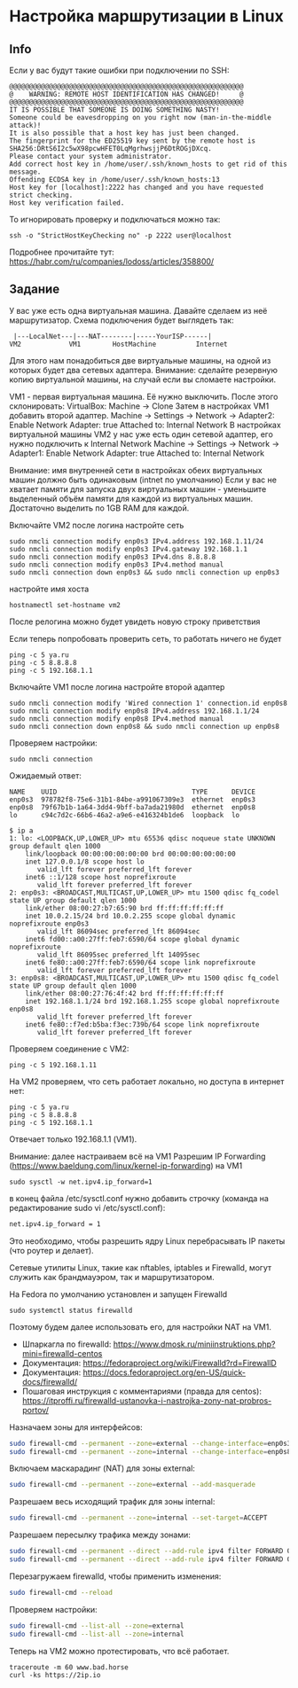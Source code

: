 # Настройка маршрутизации в Linux

## Info
Если у вас будут такие ошибки при подключении по SSH:
```shell
@@@@@@@@@@@@@@@@@@@@@@@@@@@@@@@@@@@@@@@@@@@@@@@@@@@@@@@@@@@
@    WARNING: REMOTE HOST IDENTIFICATION HAS CHANGED!     @
@@@@@@@@@@@@@@@@@@@@@@@@@@@@@@@@@@@@@@@@@@@@@@@@@@@@@@@@@@@
IT IS POSSIBLE THAT SOMEONE IS DOING SOMETHING NASTY!
Someone could be eavesdropping on you right now (man-in-the-middle attack)!
It is also possible that a host key has just been changed.
The fingerprint for the ED25519 key sent by the remote host is
SHA256:DRtS6I2c5wX98pcwHFET0LqMgrhwsjjP6DtROGjDXcq.
Please contact your system administrator.
Add correct host key in /home/user/.ssh/known_hosts to get rid of this message.
Offending ECDSA key in /home/user/.ssh/known_hosts:13
Host key for [localhost]:2222 has changed and you have requested strict checking.
Host key verification failed.
```

То игнорировать проверку и подключаться можно так:
```shell
ssh -o "StrictHostKeyChecking no" -p 2222 user@localhost
```
Подробнее прочитайте тут: https://habr.com/ru/companies/lodoss/articles/358800/

## Задание
У вас уже есть одна виртуальная машина. Давайте сделаем из неё маршрутизатор.
Схема подключения будет выглядеть так:

```asciiart
 |---LocalNet---|---NAT--------|-----YourISP------| 
VM2            VM1        HostMachine          Internet
```

Для этого нам понадобиться две виртуальные машины, на одной из которых будет два сетевых адаптера.
Внимание: сделайте резервную копию виртуальной машины, на случай если вы сломаете настройки.

VM1 - первая виртуальная машина. Её нужно выключить. После этого склонировать:
VirtualBox: Machine -> Clone
Затем в настройках VM1 добавить второй адаптер. Machine -> Settings -> Network -> Adapter2:
  Enable Network Adapter: true
  Attached to: Internal Network
В настройках виртуальной машины VM2 у нас уже есть один сетевой адаптер, его нужно подключить к Internal Network
Machine -> Settings -> Network -> Adapter1:
  Enable Network Adapter: true
  Attached to: Internal Network

Внимание: имя внутренней сети в настройках обеих виртуальных машин должно быть одинаковым (intnet по умолчанию)
Если у вас не хватает памяти для запуска двух виртуальных машин - уменьшите выделенный объём памяти для каждой из виртуальных машин. Достаточно выделить по 1GB RAM для каждой.

Включайте VM2
после логина настройте сеть
```shell
sudo nmcli connection modify enp0s3 IPv4.address 192.168.1.11/24
sudo nmcli connection modify enp0s3 IPv4.gateway 192.168.1.1
sudo nmcli connection modify enp0s3 IPv4.dns 8.8.8.8
sudo nmcli connection modify enp0s3 IPv4.method manual
sudo nmcli connection down enp0s3 && sudo nmcli connection up enp0s3
```
настройте имя хоста
```shell
hostnamectl set-hostname vm2
```
После релогина можно будет увидеть новую строку приветствия

Если теперь попробовать проверить сеть, то работать ничего не будет
```shell
ping -c 5 ya.ru
ping -c 5 8.8.8.8
ping -c 5 192.168.1.1
```

Включайте VM1
после логина настройте второй адаптер
```shell
sudo nmcli connection modify 'Wired connection 1' connection.id enp0s8
sudo nmcli connection modify enp0s8 IPv4.address 192.168.1.1/24
sudo nmcli connection modify enp0s8 IPv4.method manual
sudo nmcli connection down enp0s8 && sudo nmcli connection up enp0s8
```

Проверяем настройки:
```shell
sudo nmcli connection
```

Ожидаемый ответ:
```
NAME    UUID                                  TYPE      DEVICE 
enp0s3  978782f8-75e6-31b1-84be-a991067309e3  ethernet  enp0s3 
enp0s8  79f67b1b-1a64-3dd4-9bff-ba7ada21980d  ethernet  enp0s8 
lo      c94c7d2c-66b6-46a2-a9e6-e416324b1de6  loopback  lo

$ ip a
1: lo: <LOOPBACK,UP,LOWER_UP> mtu 65536 qdisc noqueue state UNKNOWN group default qlen 1000
    link/loopback 00:00:00:00:00:00 brd 00:00:00:00:00:00
    inet 127.0.0.1/8 scope host lo
       valid_lft forever preferred_lft forever
    inet6 ::1/128 scope host noprefixroute 
       valid_lft forever preferred_lft forever
2: enp0s3: <BROADCAST,MULTICAST,UP,LOWER_UP> mtu 1500 qdisc fq_codel state UP group default qlen 1000
    link/ether 08:00:27:b7:65:90 brd ff:ff:ff:ff:ff:ff
    inet 10.0.2.15/24 brd 10.0.2.255 scope global dynamic noprefixroute enp0s3
       valid_lft 86094sec preferred_lft 86094sec
    inet6 fd00::a00:27ff:feb7:6590/64 scope global dynamic noprefixroute 
       valid_lft 86095sec preferred_lft 14095sec
    inet6 fe80::a00:27ff:feb7:6590/64 scope link noprefixroute 
       valid_lft forever preferred_lft forever
3: enp0s8: <BROADCAST,MULTICAST,UP,LOWER_UP> mtu 1500 qdisc fq_codel state UP group default qlen 1000
    link/ether 08:00:27:76:4f:42 brd ff:ff:ff:ff:ff:ff
    inet 192.168.1.1/24 brd 192.168.1.255 scope global noprefixroute enp0s8
       valid_lft forever preferred_lft forever
    inet6 fe80::f7ed:b5ba:f3ec:739b/64 scope link noprefixroute 
       valid_lft forever preferred_lft forever
```
Проверяем соединение с VM2:
```shell
ping -c 5 192.168.1.11
```

На VM2 проверяем, что сеть работает локально, но доступа в интернет нет:
```shell
ping -c 5 ya.ru
ping -c 5 8.8.8.8
ping -c 5 192.168.1.1
```
Отвечает только 192.168.1.1 (VM1).

Внимание: далее настраиваем всё на VM1
Разрешим IP Forwarding (https://www.baeldung.com/linux/kernel-ip-forwarding) на VM1
```shell
sudo sysctl -w net.ipv4.ip_forward=1
```
в конец файла /etc/sysctl.conf нужно добавить строчку (команда на редактирование sudo vi /etc/sysctl.conf):
```txt
net.ipv4.ip_forward = 1
```
Это необходимо, чтобы разрешить ядру Linux перебрасывать IP пакеты (что роутер и делает).

Сетевые утилиты Linux, такие как nftables, iptables и Firewalld, могут служить как брандмауэром, так и маршрутизатором.

На Fedora по умолчанию установлен и запущен Firewalld
```shell
sudo systemctl status firewalld
```
Поэтому будем далее использовать его, для настройки NAT на VM1.

* Шпаркагла по firewalld: https://www.dmosk.ru/miniinstruktions.php?mini=firewalld-centos
* Документация: https://fedoraproject.org/wiki/Firewalld?rd=FirewallD
* Документация: https://docs.fedoraproject.org/en-US/quick-docs/firewalld/
* Пошаговая инструкция с комментариями (правда для centos): https://itproffi.ru/firewalld-ustanovka-i-nastrojka-zony-nat-probros-portov/

Назначаем зоны для интерфейсов:
```bash
sudo firewall-cmd --permanent --zone=external --change-interface=enp0s3
sudo firewall-cmd --permanent --zone=internal --change-interface=enp0s8
```

Включаем маскарадинг (NAT) для зоны external:
```bash
sudo firewall-cmd --permanent --zone=external --add-masquerade
```

Разрешаем весь исходящий трафик для зоны internal:
```bash
sudo firewall-cmd --permanent --zone=internal --set-target=ACCEPT
```

Разрешаем пересылку трафика между зонами:
```bash
sudo firewall-cmd --permanent --direct --add-rule ipv4 filter FORWARD 0 -i enp0s8 -o enp0s3 -j ACCEPT
sudo firewall-cmd --permanent --direct --add-rule ipv4 filter FORWARD 0 -i enp0s3 -o enp0s8 -m state --state RELATED,ESTABLISHED -j ACCEPT
```

Перезагружаем firewalld, чтобы применить изменения:
```bash
sudo firewall-cmd --reload
```

Проверяем настройки:
```bash
sudo firewall-cmd --list-all --zone=external
sudo firewall-cmd --list-all --zone=internal
```

Теперь на VM2 можно протестировать, что всё работает.
```shell
traceroute -m 60 www.bad.horse
curl -ks https://2ip.io
```
